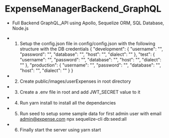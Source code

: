 # ExpenseManagerBackend_GraphQL

- Full Backend GraphQL_API using Apollo, Sequelize ORM, SQL Database, Node.js

- 1. Setup the config.json file in config/config.json with the following structure with the DB credentials
 {
  "development": {
    "username": "",
    "password": "",
    "database": "",
    "host": "",
    "dialect": ""
  },
  "test": {
    "username": "",
    "password": "",
    "database": "",
    "host": "",
    "dialect": ""
  },
  "production": {
    "username": "",
    "password": "",
    "database": "",
    "host": "",
    "dialect": ""
  }
}

- 2. Create public/images/userExpenses in root directory

- 3. Create a .env file in root and add JWT_SECRET value to it

- 4. Run yarn install to install all the dependancies 

- 5. Run seed to setup some sample data for first admin user with email admin@expense.com npx sequelize-cli db:seed:all

- 6. Finally start the server using yarn start